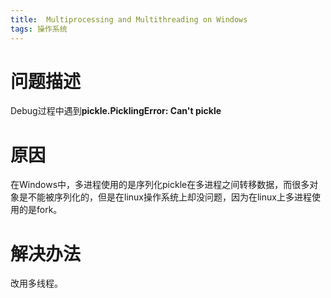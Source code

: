 ```yaml
---
title:  Multiprocessing and Multithreading on Windows
tags: 操作系统
---
```

# 问题描述
Debug过程中遇到**pickle.PicklingError: Can't pickle**
# 原因
在Windows中，多进程使用的是序列化pickle在多进程之间转移数据，而很多对象是不能被序列化的，但是在linux操作系统上却没问题，因为在linux上多进程使用的是fork。
# 解决办法
改用多线程。